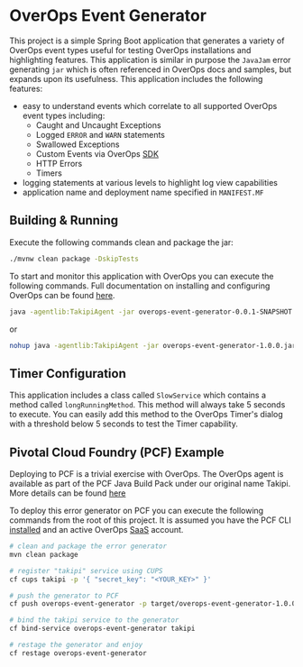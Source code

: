 # OverOps Event Generator
This project is a simple Spring Boot application that generates a variety of OverOps event types useful for testing OverOps installations and highlighting features.  This application is similar in purpose the `JavaJam` error generating `jar` which is often referenced in OverOps docs and samples, but expands upon its usefulness.  This application includes the following features:

* easy to understand events which correlate to all supported OverOps event types including:
    * Caught and Uncaught Exceptions
    * Logged `ERROR` and `WARN` statements
    * Swallowed Exceptions
    * Custom Events via OverOps [SDK](https://github.com/takipi/takipi-sdk)
    * HTTP Errors
    * Timers
* logging statements at various levels to highlight log view capabilities 
* application name and deployment name specified in `MANIFEST.MF`


## Building & Running
Execute the following commands clean and package the jar:

```bash
./mvnw clean package -DskipTests
```

To start and monitor this application with OverOps you can execute the following commands.  Full documentation on installing and configuring OverOps can be found [here](http://support.overops.com).

```bash
java -agentlib:TakipiAgent -jar overops-event-generator-0.0.1-SNAPSHOT.jar
```
or 

```bash
nohup java -agentlib:TakipiAgent -jar overops-event-generator-1.0.0.jar &
```

## Timer Configuration
This application includes a class called `SlowService` which contains a method called `longRunningMethod`.  This method will always take 5 seconds to execute.  You can easily add this method to the OverOps Timer's dialog with a threshold below 5 seconds to test the Timer capability.

## Pivotal Cloud Foundry (PCF) Example
Deploying to PCF is a trivial exercise with OverOps.  The OverOps agent is available as part of the PCF Java Build Pack under our original name Takipi.  More details can be found [here](https://github.com/cloudfoundry/java-buildpack/blob/master/docs/framework-takipi_agent.md)  

To deploy this error generator on PCF you can execute the following commands from the root of this project.  It is assumed you have the PCF CLI [installed](https://docs.cloudfoundry.org/cf-cli/install-go-cli.html) and an active OverOps [SaaS](http://app.overops.com) account.

```bash
# clean and package the error generator
mvn clean package

# register "takipi" service using CUPS
cf cups takipi -p '{ "secret_key": "<YOUR_KEY>" }'

# push the generator to PCF
cf push overops-event-generator -p target/overops-event-generator-1.0.0.jar

# bind the takipi service to the generator
cf bind-service overops-event-generator takipi

# restage the generator and enjoy
cf restage overops-event-generator

```